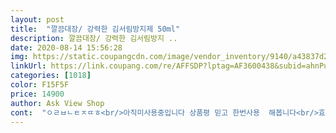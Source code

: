 ```yaml
---
layout: post 
title:  "깔끔대장/ 강력한 김서림방지제 50ml" 
description: 깔끔대장/ 강력한 김서림방지 ..
date: 2020-08-14 15:56:28 
img: https://static.coupangcdn.com/image/vendor_inventory/9140/a43837d23955de4356be7325e016df1a6fecdac06b0ed2348ca4de10bb97.jpg 
linkUrl: https://link.coupang.com/re/AFFSDP?lptag=AF3600438&subid=ahnPublicAsk&pageKey=1488440648&itemId=2555307042&vendorItemId=70547831476&traceid=V0-113-52780789cefb67d1 
categories: [1018] 
color: F15F5F 
price: 14900 
author: Ask View Shop 
cont:  "ㅇㄹㅂㄴㅌㅈㄸㅎ<br/>아직미사용중입니다 상품평 믿고 한번사용  해봅니다<br/>효과는 조아요 강추합니다<br/>" 
---
```

